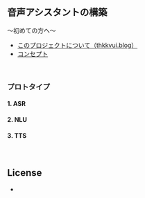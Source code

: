## **音声アシスタントの構築**

〜初めての方へ〜
- [このプロジェクトについて（thkkvui.blog）](https://thkkvui.blog/2023/04/19/post7/)
- [コンセプト](https://github.com/thkkvui/Deploy_my_VUI)

&emsp;

### **プロトタイプ**

#### 1. ASR

#### 2. NLU

#### 3. TTS

&emsp;

## **License**

-

&emsp;